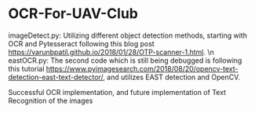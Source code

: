 # OCR-For-UAV-Club

imageDetect.py: Utilizing different object detection methods, starting with OCR and Pytesseract following this blog post https://varunbpatil.github.io/2018/01/28/OTP-scanner-1.html. \n
eastOCR.py: The second code which is still being debugged is following this tutorial https://www.pyimagesearch.com/2018/08/20/opencv-text-detection-east-text-detector/, and utilizes EAST detection and OpenCV.

Successful OCR implementation, and future implementation of Text Recognition of the images
